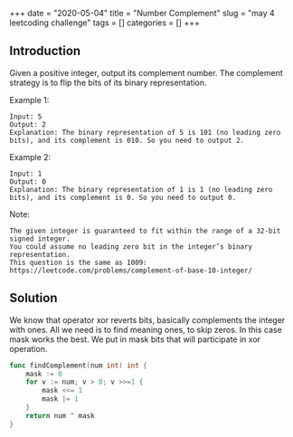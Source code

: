 +++
date = "2020-05-04"
title = "Number Complement"
slug = "may 4 leetcoding challenge"
tags = []
categories = []
+++

## Introduction

Given a positive integer, output its complement number. The complement strategy is to flip the bits of its binary representation.


Example 1:
```
Input: 5
Output: 2
Explanation: The binary representation of 5 is 101 (no leading zero bits), and its complement is 010. So you need to output 2.
```

Example 2:
```
Input: 1
Output: 0
Explanation: The binary representation of 1 is 1 (no leading zero bits), and its complement is 0. So you need to output 0.
```

Note:
```
The given integer is guaranteed to fit within the range of a 32-bit signed integer.
You could assume no leading zero bit in the integer’s binary representation.
This question is the same as 1009: https://leetcode.com/problems/complement-of-base-10-integer/
```

## Solution

We know that operator xor reverts bits, basically complements the integer with ones.
All we need is to find meaning ones, to skip zeros. In this case mask works the best.
We put in mask bits that will participate in xor operation.

``` go
func findComplement(num int) int {
    mask := 0
    for v := num; v > 0; v >>=1 {
        mask <<= 1
        mask |= 1
    }
    return num ^ mask
}
```
